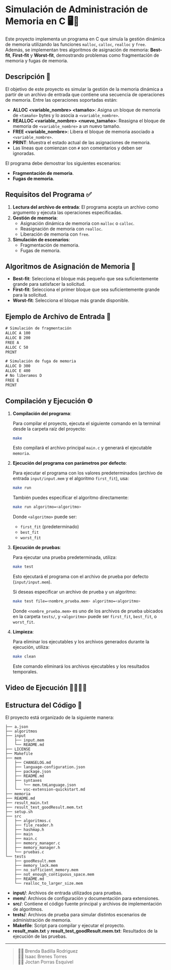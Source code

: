 # Simulación de Administración de Memoria en C 🖥️💾

Este proyecto implementa un programa en C que simula la gestión dinámica de memoria utilizando las funciones `malloc`, `calloc`, `realloc` y `free`. Además, se implementan tres algoritmos de asignación de memoria: **Best-fit**, **First-fit** y **Worst-fit**, demostrando problemas como fragmentación de memoria y fugas de memoria.

## Descripción 📄

El objetivo de este proyecto es simular la gestión de la memoria dinámica a partir de un archivo de entrada que contiene una secuencia de operaciones de memoria. Entre las operaciones soportadas están:

- **ALLOC <variable_nombre> <tamaño>**: Asigna un bloque de memoria de `<tamaño>` bytes y lo asocia a `<variable_nombre>`.
- **REALLOC <variable_nombre> <nuevo_tamaño>**: Reasigna el bloque de memoria de `<variable_nombre>` a un nuevo tamaño.
- **FREE <variable_nombre>**: Libera el bloque de memoria asociado a `<variable_nombre>`.
- **PRINT**: Muestra el estado actual de las asignaciones de memoria.
- Las líneas que comienzan con `#` son comentarios y deben ser ignoradas.

El programa debe demostrar los siguientes escenarios:

- **Fragmentación de memoria**.
- **Fugas de memoria**.

## Requisitos del Programa ✅

1. **Lectura del archivo de entrada**: El programa acepta un archivo como argumento y ejecuta las operaciones especificadas.
2. **Gestión de memoria**:
   - Asignación dinámica de memoria con `malloc` o `calloc`.
   - Reasignación de memoria con `realloc`.
   - Liberación de memoria con `free`.
3. **Simulación de escenarios**:
   - Fragmentación de memoria.
   - Fugas de memoria.

## Algoritmos de Asignación de Memoria 🔄

- **Best-fit**: Selecciona el bloque más pequeño que sea suficientemente grande para satisfacer la solicitud.
- **First-fit**: Selecciona el primer bloque que sea suficientemente grande para la solicitud.
- **Worst-fit**: Selecciona el bloque más grande disponible.

## Ejemplo de Archivo de Entrada 📂

```txt
# Simulación de fragmentación
ALLOC A 100
ALLOC B 200
FREE A
ALLOC C 50
PRINT

# Simulación de fuga de memoria
ALLOC D 300
ALLOC E 400
# No liberamos D
FREE E
PRINT
```

## Compilación y Ejecución ⚙️

1. **Compilación del programa**:

   Para compilar el proyecto, ejecuta el siguiente comando en la terminal desde la carpeta raíz del proyecto:
   ```bash
   make
   ```

   Esto compilará el archivo principal `main.c` y generará el ejecutable `memoria`.

2. **Ejecución del programa con parámetros por defecto**:

   Para ejecutar el programa con los valores predeterminados (archivo de entrada `input/input.mem` y el algoritmo `first_fit`), usa:
   ```bash
   make run
   ```

   También puedes especificar el algoritmo directamente:
   ```bash
   make run algoritmo=<algoritmo>
   ```
   Donde `<algoritmo>` puede ser:
   - `first_fit` (predeterminado)
   - `best_fit`
   - `worst_fit`

3. **Ejecución de pruebas**:

   Para ejecutar una prueba predeterminada, utiliza:
   ```bash
   make test
   ```
   Esto ejecutará el programa con el archivo de prueba por defecto (`input/input.mem`).

   Si deseas especificar un archivo de prueba y un algoritmo:
   ```bash
   make test file=<nombre_prueba.mem> algoritmo=<algoritmo>
   ```
   Donde `<nombre_prueba.mem>` es uno de los archivos de prueba ubicados en la carpeta `tests/`, y `<algoritmo>` puede ser `first_fit`, `best_fit`, o `worst_fit`.

4. **Limpieza**:

   Para eliminar los ejecutables y los archivos generados durante la ejecución, utiliza:
   ```bash
   make clean
   ```

   Este comando eliminará los archivos ejecutables y los resultados temporales.


## Video de Ejecución 🎥🚧🚧🚧

## Estructura del Código 🧱

El proyecto está organizado de la siguiente manera:

```
├── a.json
├── algoritmos
├── input
│   ├── input.mem
│   └── README.md
├── LICENSE
├── Makefile
├── mem
│   ├── CHANGELOG.md
│   ├── language-configuration.json
│   ├── package.json
│   ├── README.md
│   ├── syntaxes
│   │   └── mem.tmLanguage.json
│   └── vsc-extension-quickstart.md
├── memoria
├── README.md
├── result_main.txt
├── result_test_goodResult.mem.txt
├── setup.sh
├── src
│   ├── algoritmos.c
│   ├── file_reader.h
│   ├── hashmap.h
│   ├── main
│   ├── main.c
│   ├── memory_manager.c
│   ├── memory_manager.h
│   └── pruebas.c
└── tests
    ├── goodResult.mem
    ├── memory_lack.mem
    ├── no_sufficient_memory.mem
    ├── not_enough_contiguous_space.mem
    ├── README.md
    └── realloc_to_larger_size.mem
```

- **input/**: Archivos de entrada utilizados para pruebas.
- **mem/**: Archivos de configuración y documentación para extensiones.
- **src/**: Contiene el código fuente principal y archivos de implementación de algoritmos.
- **tests/**: Archivos de prueba para simular distintos escenarios de administración de memoria.
- **Makefile**: Script para compilar y ejecutar el proyecto.
- **result_main.txt** y **result_test_goodResult.mem.txt**: Resultados de la ejecución de las pruebas.



---


>👩‍💻 Brenda Badilla Rodriguez  
>👨‍💻 Isaac Brenes Torres  
>👨‍💻 Joctan  Porras Esquivel  
